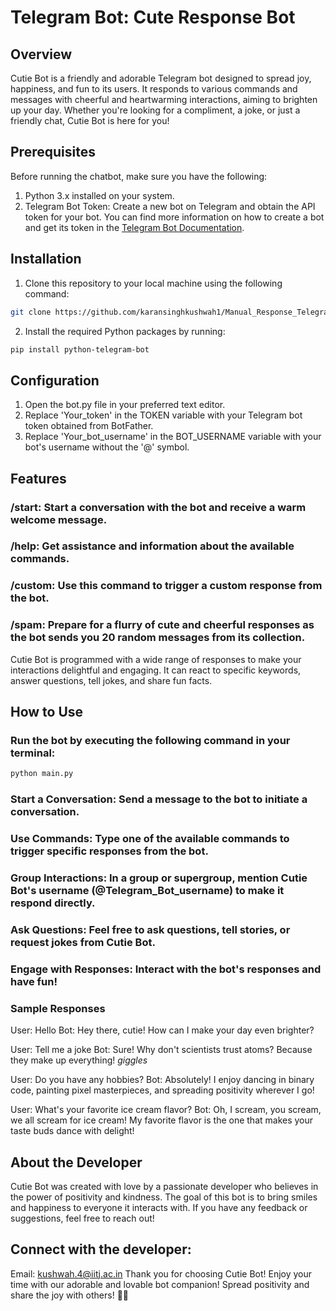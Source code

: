 # Telegram Bot: Cute Response Bot

## Overview
Cutie Bot is a friendly and adorable Telegram bot designed to spread joy, happiness, and fun to its users. It responds to various commands and messages with cheerful and heartwarming interactions, aiming to brighten up your day. Whether you're looking for a compliment, a joke, or just a friendly chat, Cutie Bot is here for you!

## Prerequisites

Before running the chatbot, make sure you have the following:

1. Python 3.x installed on your system.
2. Telegram Bot Token: Create a new bot on Telegram and obtain the API token for your bot. You can find more information on how to create a bot and get its token in the [Telegram Bot Documentation](https://core.telegram.org/bots#botfather).

## Installation

1. Clone this repository to your local machine using the following command:

```bash
git clone https://github.com/karansinghkushwah1/Manual_Response_Telegram_bot.git
```
2. Install the required Python packages by running:
```bash
pip install python-telegram-bot
```
## Configuration
1. Open the bot.py file in your preferred text editor.
2. Replace 'Your_token' in the TOKEN variable with your Telegram bot token obtained from BotFather.
3. Replace 'Your_bot_username' in the BOT_USERNAME variable with your bot's username without the '@' symbol.



## Features
### /start: Start a conversation with the bot and receive a warm welcome message.
### /help: Get assistance and information about the available commands.
### /custom: Use this command to trigger a custom response from the bot.
### /spam: Prepare for a flurry of cute and cheerful responses as the bot sends you 20 random messages from its collection.

Cutie Bot is programmed with a wide range of responses to make your interactions delightful and engaging. It can react to specific keywords, answer questions, tell jokes, and share fun facts.

## How to Use
### Run the bot by executing the following command in your terminal:
```bash
python main.py
```
### Start a Conversation: Send a message to the bot to initiate a conversation.
### Use Commands: Type one of the available commands to trigger specific responses from the bot.
### Group Interactions: In a group or supergroup, mention Cutie Bot's username (@Telegram_Bot_username) to make it respond directly.
### Ask Questions: Feel free to ask questions, tell stories, or request jokes from Cutie Bot.
### Engage with Responses: Interact with the bot's responses and have fun!
### Sample Responses
User: Hello
Bot: Hey there, cutie! How can I make your day even brighter?

User: Tell me a joke
Bot: Sure! Why don't scientists trust atoms? Because they make up everything! *giggles*

User: Do you have any hobbies?
Bot: Absolutely! I enjoy dancing in binary code, painting pixel masterpieces, and spreading positivity wherever I go!

User: What's your favorite ice cream flavor?
Bot: Oh, I scream, you scream, we all scream for ice cream! My favorite flavor is the one that makes your taste buds dance with delight!

## About the Developer
Cutie Bot was created with love by a passionate developer who believes in the power of positivity and kindness. The goal of this bot is to bring smiles and happiness to everyone it interacts with. If you have any feedback or suggestions, feel free to reach out!

## Connect with the developer:

Email: kushwah.4@iitj.ac.in
Thank you for choosing Cutie Bot! Enjoy your time with our adorable and lovable bot companion! Spread positivity and share the joy with others! 💖🤖
